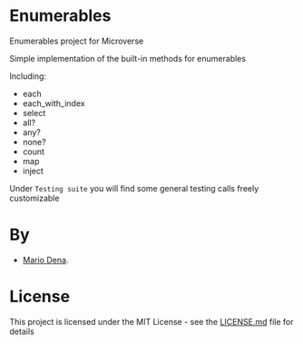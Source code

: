 # Enumerables
Enumerables project for Microverse

Simple implementation of the built-in methods for enumerables

Including:

* each
* each_with_index
* select
* all?
* any?
* none?
* count
* map
* inject

Under `Testing suite` you will find some general testing calls freely customizable

# By

* [Mario Dena](https://github.com/MarioDena).

# License

This project is licensed under the MIT License - see the [LICENSE.md](LICENSE.md) file for details
